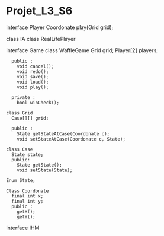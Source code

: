 # Projet_L3_S6

interface Player
  Coordonate play(Grid grid);
  
  class IA
  class RealLifePlayer

interface Game
   class WaffleGame
      Grid grid;
      Player[2] players;
      
      public :
        void cancel();
        void redo();
        void save();
        void load();
        void play();
      
      private :
        bool winCheck();
      
    class Grid
      Case[][] grid;
      
      public :
        State getStateAtCase(Coordonate c);
        void setStateAtCase(Coordonate c, State);
      
    class Case
      State state;
      public:
        State getState();
        void setState(State);
    
    Enum State;
    
    Class Coordonate
      final int x;
      final int y;
      public :
        getX();
        getY();

interface IHM
